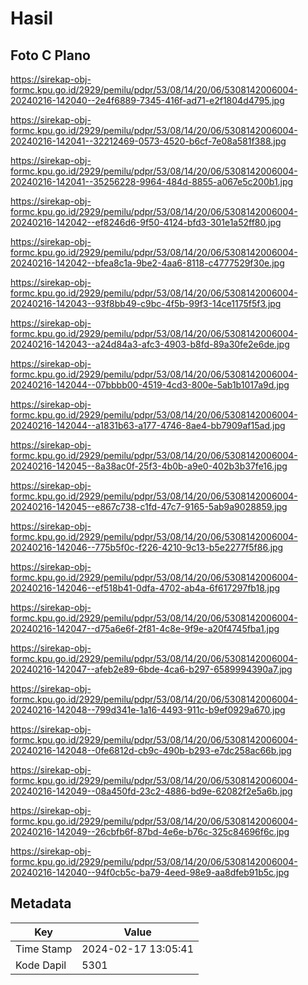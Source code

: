 # Hasil

## Foto C Plano

https://sirekap-obj-formc.kpu.go.id/2929/pemilu/pdpr/53/08/14/20/06/5308142006004-20240216-142040--2e4f6889-7345-416f-ad71-e2f1804d4795.jpg

https://sirekap-obj-formc.kpu.go.id/2929/pemilu/pdpr/53/08/14/20/06/5308142006004-20240216-142041--32212469-0573-4520-b6cf-7e08a581f388.jpg

https://sirekap-obj-formc.kpu.go.id/2929/pemilu/pdpr/53/08/14/20/06/5308142006004-20240216-142041--35256228-9964-484d-8855-a067e5c200b1.jpg

https://sirekap-obj-formc.kpu.go.id/2929/pemilu/pdpr/53/08/14/20/06/5308142006004-20240216-142042--ef8246d6-9f50-4124-bfd3-301e1a52ff80.jpg

https://sirekap-obj-formc.kpu.go.id/2929/pemilu/pdpr/53/08/14/20/06/5308142006004-20240216-142042--bfea8c1a-9be2-4aa6-8118-c4777529f30e.jpg

https://sirekap-obj-formc.kpu.go.id/2929/pemilu/pdpr/53/08/14/20/06/5308142006004-20240216-142043--93f8bb49-c9bc-4f5b-99f3-14ce1175f5f3.jpg

https://sirekap-obj-formc.kpu.go.id/2929/pemilu/pdpr/53/08/14/20/06/5308142006004-20240216-142043--a24d84a3-afc3-4903-b8fd-89a30fe2e6de.jpg

https://sirekap-obj-formc.kpu.go.id/2929/pemilu/pdpr/53/08/14/20/06/5308142006004-20240216-142044--07bbbb00-4519-4cd3-800e-5ab1b1017a9d.jpg

https://sirekap-obj-formc.kpu.go.id/2929/pemilu/pdpr/53/08/14/20/06/5308142006004-20240216-142044--a1831b63-a177-4746-8ae4-bb7909af15ad.jpg

https://sirekap-obj-formc.kpu.go.id/2929/pemilu/pdpr/53/08/14/20/06/5308142006004-20240216-142045--8a38ac0f-25f3-4b0b-a9e0-402b3b37fe16.jpg

https://sirekap-obj-formc.kpu.go.id/2929/pemilu/pdpr/53/08/14/20/06/5308142006004-20240216-142045--e867c738-c1fd-47c7-9165-5ab9a9028859.jpg

https://sirekap-obj-formc.kpu.go.id/2929/pemilu/pdpr/53/08/14/20/06/5308142006004-20240216-142046--775b5f0c-f226-4210-9c13-b5e2277f5f86.jpg

https://sirekap-obj-formc.kpu.go.id/2929/pemilu/pdpr/53/08/14/20/06/5308142006004-20240216-142046--ef518b41-0dfa-4702-ab4a-6f617297fb18.jpg

https://sirekap-obj-formc.kpu.go.id/2929/pemilu/pdpr/53/08/14/20/06/5308142006004-20240216-142047--d75a6e6f-2f81-4c8e-9f9e-a20f4745fba1.jpg

https://sirekap-obj-formc.kpu.go.id/2929/pemilu/pdpr/53/08/14/20/06/5308142006004-20240216-142047--afeb2e89-6bde-4ca6-b297-6589994390a7.jpg

https://sirekap-obj-formc.kpu.go.id/2929/pemilu/pdpr/53/08/14/20/06/5308142006004-20240216-142048--799d341e-1a16-4493-911c-b9ef0929a670.jpg

https://sirekap-obj-formc.kpu.go.id/2929/pemilu/pdpr/53/08/14/20/06/5308142006004-20240216-142048--0fe6812d-cb9c-490b-b293-e7dc258ac66b.jpg

https://sirekap-obj-formc.kpu.go.id/2929/pemilu/pdpr/53/08/14/20/06/5308142006004-20240216-142049--08a450fd-23c2-4886-bd9e-62082f2e5a6b.jpg

https://sirekap-obj-formc.kpu.go.id/2929/pemilu/pdpr/53/08/14/20/06/5308142006004-20240216-142049--26cbfb6f-87bd-4e6e-b76c-325c84696f6c.jpg

https://sirekap-obj-formc.kpu.go.id/2929/pemilu/pdpr/53/08/14/20/06/5308142006004-20240216-142040--94f0cb5c-ba79-4eed-98e9-aa8dfeb91b5c.jpg


## Metadata

| Key        | Value               |
| ---------- | ------------------- |
| Time Stamp | 2024-02-17 13:05:41 |
| Kode Dapil | 5301                |



